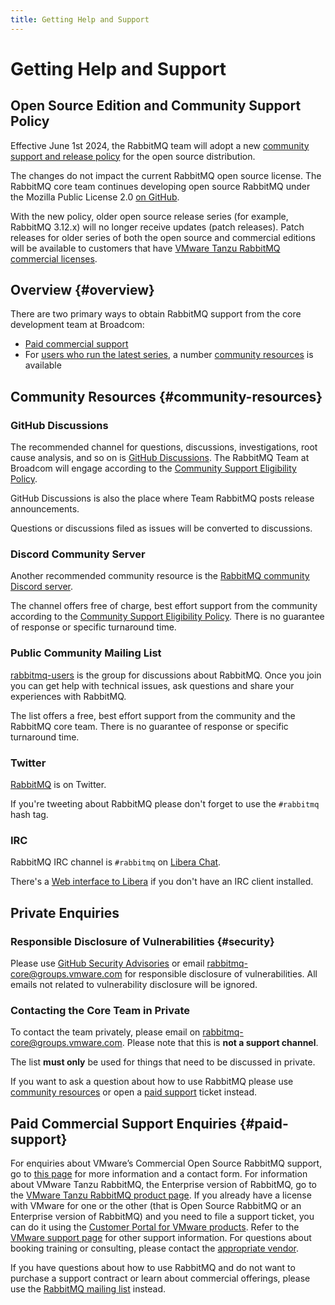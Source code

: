 ```yaml
---
title: Getting Help and Support
---
```

<!--
Copyright (c) 2007-2024 Broadcom. All Rights Reserved. The term "Broadcom" refers to Broadcom Inc. and/or its subsidiaries.

All rights reserved. This program and the accompanying materials
are made available under the terms of the under the Apache License,
Version 2.0 (the "License”); you may not use this file except in compliance
with the License. You may obtain a copy of the License at

https://www.apache.org/licenses/LICENSE-2.0

Unless required by applicable law or agreed to in writing, software
distributed under the License is distributed on an "AS IS" BASIS,
WITHOUT WARRANTIES OR CONDITIONS OF ANY KIND, either express or implied.
See the License for the specific language governing permissions and
limitations under the License.
-->

# Getting Help and Support

## Open Source Edition and Community Support Policy

Effective June 1st 2024, the RabbitMQ team will adopt a new [community support and release policy](https://github.com/rabbitmq/rabbitmq-server/blob/main/COMMUNITY_SUPPORT.md) for the open source distribution.

The changes do not impact the current RabbitMQ open source license. The RabbitMQ core team continues developing
open source RabbitMQ under the Mozilla Public License 2.0 [on GitHub](https://github.com/rabbitmq).

With the new policy, older open source release series (for example, RabbitMQ 3.12.x) will no longer receive
updates (patch releases). Patch releases for older series of both the open source and commercial editions
will be available to customers that have [VMware Tanzu RabbitMQ commercial licenses](https://tanzu.vmware.com/rabbitmq).


## Overview {#overview}

There are two primary ways to obtain RabbitMQ support from the core development team at Broadcom:

 * [Paid commercial support](#paid-support)
 * For [users who run the latest series](https://github.com/rabbitmq/rabbitmq-server/blob/main/COMMUNITY_SUPPORT.md), a number [community resources](#community-resources) is available


## Community Resources {#community-resources}

### GitHub Discussions

The recommended channel for questions, discussions, investigations, root cause analysis, and so on
is [GitHub Discussions](https://github.com/rabbitmq/rabbitmq-server/discussions).
The RabbitMQ Team at Broadcom will engage according to the [Community Support Eligibility Policy](https://github.com/rabbitmq/rabbitmq-server/blob/main/COMMUNITY_SUPPORT.md).

GitHub Discussions is also the place where Team RabbitMQ posts release announcements.

Questions or discussions filed as issues will be converted to discussions.

### Discord Community Server

Another recommended community resource is the [RabbitMQ community Discord server](https://www.rabbitmq.com/discord/).

The channel offers free of charge, best effort support from the community according to the [Community Support Eligibility Policy](https://github.com/rabbitmq/rabbitmq-server/blob/main/COMMUNITY_SUPPORT.md).
There is no guarantee of response or specific turnaround time.

### Public Community Mailing List

[rabbitmq-users](https://groups.google.com/forum/#!forum/rabbitmq-users) is the group for
discussions about RabbitMQ. Once you join you can get help with technical issues,
ask questions and share your experiences with RabbitMQ.

The list offers a free, best effort support from the community and the RabbitMQ core team.
There is no guarantee of response or specific turnaround time.

### Twitter

[RabbitMQ](https://twitter.com/rabbitmq) is on Twitter.

If you're tweeting about RabbitMQ please don't forget to use the <code>#rabbitmq</code> hash tag.

### IRC

RabbitMQ IRC channel is `#rabbitmq` on [Libera Chat](https://libera.chat/).

There's a [Web interface to Libera](https://web.libera.chat/) if you don't have an IRC client installed.


## Private Enquiries

### Responsible Disclosure of Vulnerabilities {#security}

Please use [GitHub Security Advisories](https://docs.github.com/en/code-security/security-advisories/guidance-on-reporting-and-writing/privately-reporting-a-security-vulnerability) or email [rabbitmq-core@groups.vmware.com](mailto:rabbitmq-core@groups.vmware.com) for responsible disclosure
of vulnerabilities. All emails not related to vulnerability disclosure will be ignored.

### Contacting the Core Team in Private

To contact the team privately, please email on [rabbitmq-core@groups.vmware.com](mailto:rabbitmq-core@groups.vmware.com).
Please note that this is **not a support channel**.

The list **must only** be used for things that need to be discussed in private.

If you want to ask a question about how to use RabbitMQ please use
[community resources](#community-resources) or open a [paid support](#paid-support) ticket instead.


## Paid Commercial Support Enquiries {#paid-support}

For enquiries about VMware’s Commercial Open Source RabbitMQ support, go to
[this page](https://tanzu.vmware.com/rabbitmq/oss) for more information and a
contact form. For information about VMware Tanzu RabbitMQ, the Enterprise
version of RabbitMQ, go to the [VMware Tanzu RabbitMQ product
page](https://tanzu.vmware.com/rabbitmq). If you already have a license with
VMware for one or the other (that is Open Source RabbitMQ or an Enterprise
version of RabbitMQ) and you need to file a support ticket, you can do it using
the [Customer Portal for VMware
products](https://customerconnect.vmware.com/home). Refer to the [VMware
support page](https://tanzu.vmware.com/support) for other support information.
For questions about booking training or consulting, please contact the
[appropriate vendor](/commercial-offerings).

If you have questions about how to use RabbitMQ and do not want to
purchase a support contract or learn about commercial offerings, please use the
[RabbitMQ mailing list](https://groups.google.com/forum/#!forum/rabbitmq-users) instead.
